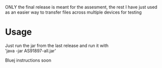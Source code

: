 ONLY the final release is meant for the assesment, the rest I have just used as an easier way to transfer files across multiple devices for testing

# Usage  
Just run the jar from the last release and run it with  
'java -jar AS91897-all.jar'

Bluej instructions soon
